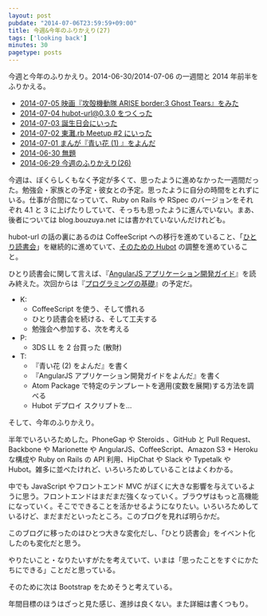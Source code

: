 ```yaml
---
layout: post
pubdate: "2014-07-06T23:59:59+09:00"
title: 今週&今年のふりかえり(27)
tags: ['looking back']
minutes: 30
pagetype: posts
---
```

今週と今年のふりかえり。2014-06-30/2014-07-06 の一週間と 2014 年前半をふりかえる。

- [2014-07-05 映画『攻殻機動隊 ARISE border:3 Ghost Tears』をみた][2014-07-05]
- [2014-07-04 hubot-url@0.3.0 をつくった][2014-07-04]
- [2014-07-03 誕生日会にいった][2014-07-03]
- [2014-07-02 東灘.rb Meetup #2 にいった][2014-07-02]
- [2014-07-01 まんが『青い花 (1) 』をよんだ][2014-07-01]
- [2014-06-30 無題][2014-06-30]
- [2014-06-29 今週のふりかえり(26)][2014-06-29]

今週は、ぼくらしくもなく予定が多くて、思ったように進めなかった一週間だった。勉強会・家族との予定・彼女との予定。思ったように自分の時間をとれずにいる。仕事が合間になっていて、Ruby on Rails や RSpec のバージョンをそれぞれ 4.1 と 3 に上げたりしていて、そっちも思ったように進んでいない。まあ、後者については blog.bouzuya.net には書かれていないんだけれども。

hubot-url の話の裏にあるのは CoffeeScript への移行を進めていること、「[ひとり読書会][hitoridokusho/hitoridokusho]」を継続的に進めていて、[そのための Hubot][hitoridokusho/hibot] の調整を進めていること。

ひとり読書会に関して言えば、『[AngularJS アプリケーション開発ガイド][isbn:4873116678]』を読み終えた。次回からは『[プログラミングの基礎][isbn:4781911609]』の予定だ。

- K:
  - CoffeeScript を使う、そして慣れる
  - ひとり読書会を続ける、そして工夫する
  - 勉強会へ参加する、次を考える
- P:
  - 3DS LL を 2 台買った (散財)
- T:
  - 『青い花 (2) をよんだ』を書く
  - 『AngularJS アプリケーション開発ガイドをよんだ』を書く
  - Atom Package で特定のテンプレートを適用(変数を展開)する方法を調べる
  - Hubot デプロイ スクリプトを...

そして、今年のふりかえり。

半年でいろいろためした。PhoneGap や Steroids 、GitHub と Pull Request、Backbone や Marionette や AngularJS、CoffeeScript、Amazon S3 + Heroku な構成や Ruby on Rails の API 利用、HipChat や Slack や Typetalk や Hubot。雑多に並べたけれど、いろいろためしていることはよくわかる。

中でも JavaScript やフロントエンド MVC がぼくに大きな影響を与えているように思う。フロントエンドはまだまだ強くなっていく。ブラウザはもっと高機能になっていく。そこでできることを活かせるようになりたい。いろいろためしているけど、まだまだといったところ。このブログを見れば明らかだ。

このブログに移ったのはひとつ大きな変化だし、「ひとり読書会」をイベント化したのも変化だと思う。

やりたいこと・なりたいすがたを考えていて、いまは「思ったことをすぐにかたちにできる」ことだと思っている。

そのために次は Bootstrap をためそうと考えている。

年間目標のほうはざっと見た感じ、進捗は良くない。また詳細は書くつもり。

[isbn:4873116678]: http://www.amazon.co.jp/dp/4873116678
[isbn:4781911609]: http://www.amazon.co.jp/dp/4781911609
[hitoridokusho/hitoridokusho]: https://github.com/hitoridokusho/hitoridokusho
[hitoridokusho/hibot]: https://github.com/hitoridokusho/hibot
[2014-07-05]: http://blog.bouzuya.net/2014/07/05/
[2014-07-04]: http://blog.bouzuya.net/2014/07/04/
[2014-07-03]: http://blog.bouzuya.net/2014/07/03/
[2014-07-02]: http://blog.bouzuya.net/2014/07/02/
[2014-07-01]: http://blog.bouzuya.net/2014/07/01/
[2014-06-30]: http://blog.bouzuya.net/2014/06/30/
[2014-06-29]: http://blog.bouzuya.net/2014/06/29/
